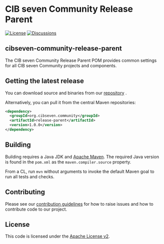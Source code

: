 CIB seven Community Release Parent
===================

[![License](https://img.shields.io/github/license/cibseven/cibseven?color=blue&logo=apache)](https://github.com/cibseven-community-hub/release-parent/blob/master/LICENSE)
[![Discussions](https://img.shields.io/badge/discussions-cibseven-green)](https://github.com/orgs/cibseven-community-hub/discussions)
 
## cibseven-community-release-parent

The CIB seven Community Release Parent POM provides common settings for all CIB seven Community projects and components.

## Getting the latest release

You can download source and binaries from our [repository](https://artifacts.cibseven.org/) .

Alternatively, you can pull it from the central Maven repositories:

```xml
<dependency>
  <groupId>org.cibseven.community</groupId>
  <artifactId>release-parent</artifactId>
  <version>1.0.0</version>
</dependency>
```

## Building

Building requires a Java JDK and [Apache Maven](https://maven.apache.org/).
The required Java version is found in the `pom.xml` as the `maven.compiler.source` property.

From a CL, run `mvn` without arguments to invoke the default Maven goal to run all tests and checks.

## Contributing

Please see our [contribution guidelines](https://github.com/cibseven/cibseven/blob/main/CONTRIBUTING.md) for how to raise issues and how to contribute code to our project.

## License

This code is licensed under the [Apache License v2](https://www.apache.org/licenses/LICENSE-2.0).


